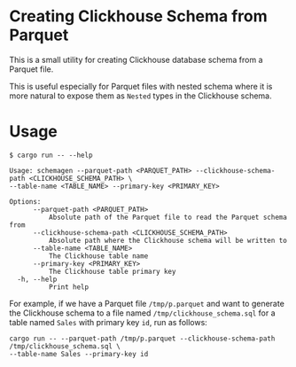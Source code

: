 # Creating Clickhouse Schema from Parquet

This is a small utility for creating Clickhouse database schema from a Parquet file. 

This is useful especially for Parquet files with nested schema where it is more natural 
to expose them as `Nested` types in the Clickhouse schema.

# Usage

```
$ cargo run -- --help

Usage: schemagen --parquet-path <PARQUET_PATH> --clickhouse-schema-path <CLICKHOUSE_SCHEMA_PATH> \
--table-name <TABLE_NAME> --primary-key <PRIMARY_KEY>

Options:
      --parquet-path <PARQUET_PATH>
          Absolute path of the Parquet file to read the Parquet schema from
      --clickhouse-schema-path <CLICKHOUSE_SCHEMA_PATH>
          Absolute path where the Clickhouse schema will be written to
      --table-name <TABLE_NAME>
          The Clickhouse table name
      --primary-key <PRIMARY_KEY>
          The Clickhouse table primary key
  -h, --help
          Print help
```

For example, if we have a Parquet file `/tmp/p.parquet` and want to generate the Clickhouse schema
to a file named `/tmp/clickhouse_schema.sql` for a table named `Sales` with primary key `id`, 
run as follows:

```
cargo run -- --parquet-path /tmp/p.parquet --clickhouse-schema-path /tmp/clickhouse_schema.sql \
--table-name Sales --primary-key id
```
